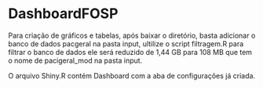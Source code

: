 # DashboardFOSP

Para criação de gráficos e tabelas, após baixar o diretório, basta adicionar o banco de dados pacgeral na pasta input, ultilize o 
script filtragem.R para filtrar o banco de dados ele será reduzido de 1,44 GB para 108 MB que tem o nome de pacigeral_mod na pasta input.

O arquivo Shiny.R contém Dashboard com a aba de configurações já criada.



